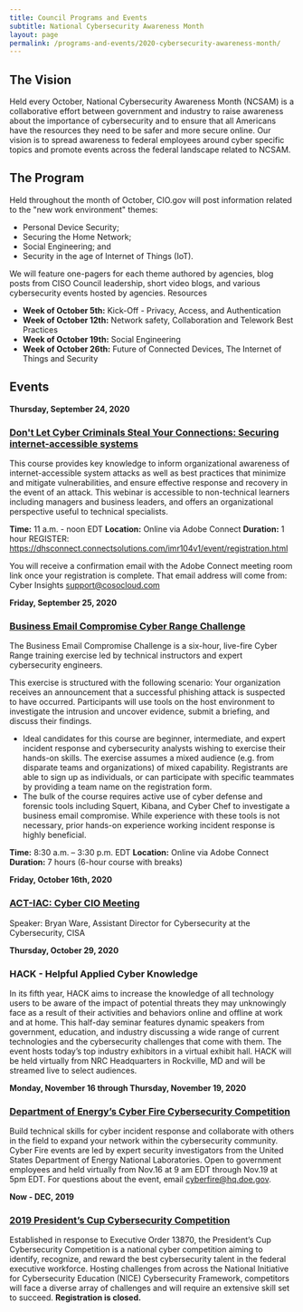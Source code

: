 ```yaml
---
title: Council Programs and Events
subtitle: National Cybersecurity Awareness Month
layout: page
permalink: /programs-and-events/2020-cybersecurity-awareness-month/
---
```

## The Vision
Held every October, National Cybersecurity Awareness Month (NCSAM) is a collaborative effort between government and industry to raise awareness about the importance of cybersecurity and to ensure that all Americans have the resources they need to be safer and more secure online. Our vision is to spread awareness to federal employees around cyber specific topics and promote events across the federal landscape related to NCSAM.

## The Program
Held throughout the month of October, CIO.gov will post information related to the "new work environment" themes:
- Personal Device Security;
- Securing the Home Network;
- Social Engineering; and
- Security in the age of Internet of Things (IoT).  

We will feature one-pagers for each theme authored by agencies, blog posts from CISO Council leadership, short video blogs, and various cybersecurity events hosted by agencies. Resources
- **Week of October 5th:** Kick-Off - Privacy, Access, and Authentication
- **Week of October 12th:** Network safety, Collaboration and Telework Best Practices
- **Week of October 19th:** Social Engineering
- **Week of October 26th:** Future of Connected Devices, The Internet of Things and Security

## Events

**Thursday, September 24, 2020**
### [Don't Let Cyber Criminals Steal Your Connections: Securing internet-accessible systems](https://dhsconnect.connectsolutions.com/imr104v1/event/registration.html)

This course provides key knowledge to inform organizational awareness of internet-accessible system attacks as well as best practices that minimize and mitigate vulnerabilities, and ensure effective response and recovery in the event of an attack. This webinar is accessible to non-technical learners including managers and business leaders, and offers an organizational perspective useful to technical specialists.

**Time:** 11 a.m. - noon EDT
**Location:** Online via Adobe Connect
**Duration:** 1 hour
REGISTER: https://dhsconnect.connectsolutions.com/imr104v1/event/registration.html

You will receive a confirmation email with the Adobe Connect meeting room link once your registration is complete. That email address will come from: Cyber Insights support@cosocloud.com 

**Friday, September 25, 2020**
### [Business Email Compromise Cyber Range Challenge](https://dhsconnect.connectsolutions.com/r2-imr203/event/registration.html)

The Business Email Compromise Challenge is a six-hour, live-fire Cyber Range training exercise led by technical instructors and expert cybersecurity engineers.

This exercise is structured with the following scenario: Your organization receives an announcement that a successful phishing attack is suspected to have occurred. Participants will use tools on the host environment to investigate the intrusion and uncover evidence, submit a briefing, and discuss their findings.

- Ideal candidates for this course are beginner, intermediate, and expert incident response and cybersecurity analysts wishing to exercise their hands-on skills. The exercise assumes a mixed audience (e.g. from disparate teams and organizations) of mixed capability. Registrants are able to sign up as individuals, or can participate with specific teammates by providing a team name on the registration form.
- The bulk of the course requires active use of cyber defense and forensic tools including Squert, Kibana, and Cyber Chef to investigate a business email compromise. While experience with these tools is not necessary, prior hands-on experience working incident response is highly beneficial.

**Time:** 8:30 a.m. – 3:30 p.m. EDT
**Location:** Online via Adobe Connect
**Duration:** 7 hours (6-hour course with breaks)

**Friday, October 16th, 2020**
### [ACT-IAC: Cyber CIO Meeting](https://www.actiac.org/events/act-iac-cybersecurity-coi-october-2020)

Speaker: Bryan Ware, Assistant Director for Cybersecurity at the Cybersecurity, CISA

**Thursday, October 29, 2020**
### HACK - Helpful Applied Cyber Knowledge

In its fifth year, HACK aims to increase the knowledge of all technology users to be aware of the impact of potential threats they may unknowingly face as a result of their activities and behaviors online and offline at work and at home. This half-day seminar features dynamic speakers from government, education, and industry discussing a wide range of current technologies and the cybersecurity challenges that come with them. The event hosts today’s top industry exhibitors in a virtual exhibit hall. HACK will be held virtually from NRC Headquarters in Rockville, MD and will be streamed live to select audiences.

**Monday, November 16 through Thursday, November 19, 2020**
### [Department of Energy’s Cyber Fire Cybersecurity Competition](https://cyberfire.energy.gov/)

Build technical skills for cyber incident response and collaborate with others in the field to expand your network within the cybersecurity community. Cyber Fire events are led by expert security investigators from the United States Department of Energy National Laboratories. Open to government employees and held virtually from Nov.16 at 9 am EDT through Nov.19 at 5pm EDT. For questions about the event, email cyberfire@hq.doe.gov.

**Now - DEC, 2019**
### [2019 President’s Cup Cybersecurity Competition](https://www.cisa.gov/presidentscup)

Established in response to Executive Order 13870, the President’s Cup Cybersecurity Competition is a national cyber competition aiming to identify, recognize, and reward the best cybersecurity talent in the federal executive workforce. Hosting challenges from across the National Initiative for Cybersecurity Education (NICE) Cybersecurity Framework, competitors will face a diverse array of challenges and will require an extensive skill set to succeed. **Registration is closed.**
